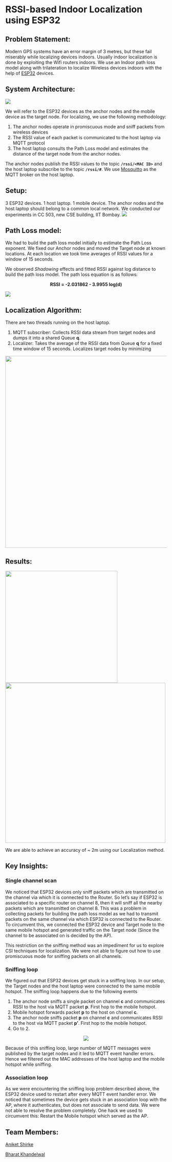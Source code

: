 # RSSI-based Indoor Localization using ESP32

## Problem Statement:
Modern GPS systems have an error margin of 3 metres, but these fail miserably while localizing devices indoors. Usually indoor localization is done by exploiting the Wifi routers indoors. We use an Indoor path loss model along with trilateration to localize Wireless devices indoors with the help of [ESP32](https://www.espressif.com/en/products/hardware/esp32/overview) devices.

## System Architecture:
![](docs/images/system_architecture.png)

We will refer to the ESP32 devices as the anchor nodes and the mobile device as the target node. For localizing, we use the following methodology:
1. The anchor nodes operate in promiscuous mode and sniff packets from wireless devices
2. The RSSI value of each packet is communicated to the host laptop via MQTT protocol
3. The host laptop consults the Path Loss model and estimates the distance of the target node from the anchor nodes.

The anchor nodes publish the RSSI values to the topic **`/rssi/<MAC ID>`** and the host laptop subscribe to the topic **`/rssi/#`**. We use [Mosquitto](https://mosquitto.org/) as the MQTT broker on the host laptop.

## Setup:
3 ESP32 devices. 1 host laptop. 1 mobile device. The anchor nodes and the host laptop should belong to a common local network. We conducted our experiments in CC 503, new CSE building, IIT Bombay. 
![](docs/images/setup.png)

## Path Loss model:
We had to build the path loss model initially to estimate the Path Loss exponent. We fixed our Anchor nodes and moved the Target node at known locations. At each location we took time averages of RSSI values for a window of 15 seconds. 

We observed *Shadowing* effects and fitted RSSI against log distance to build the path loss model. The path loss equation is as follows:

<p align="center">
<b>RSSI = -2.031862 - 3.9955 log(d)</b>
</p>

![](docs/images/pathloss.png)

## Localization Algorithm:
There are two threads running on the host laptop.
1. MQTT subscriber: Collects RSSI data stream from target nodes and dumps it into a shared Queue **q**.
2. Localizer: Takes the average of the RSSI data from Queue **q** for a fixed time window of 15 seconds. Localizes target nodes by minimizing 
<p align="center">
<img src="docs/images/equation.png" width="600" align="center">
</p>

## Results:
<img src="docs/images/plot.png" width="350"> <img src="docs/images/groundtruth.png" width="500"> 

We are able to achieve an accuracy of ~ 2m using our Localization method.

## Key Insights:

### Single channel scan 

We noticed that ESP32 devices only sniff packets which are transmitted on the channel via which it is connected to the Router. So let’s say if ESP32 is associated to a specific router on channel 8, then it will sniff all the nearby packets which are transmitted on channel 8. This was a problem in collecting packets for building the path loss model as we had to transmit packets on the same channel via which ESP32 is connected to the Router. To circumvent this, we connected the ESP32 device and Target node to the same mobile hotspot and generated traffic on the Target node (Since the channel to be associated on is decided by the AP).

This restriction on the sniffing method was an impediment for us to explore CSI techniques for localization. We were not able to figure out how to use promiscuous mode for sniffing packets on all channels.

### Sniffing loop

We figured out that ESP32 devices get stuck in a sniffing loop. In our setup, the Target nodes and the host laptop were connected to the same mobile hotspot. The sniffing loop happens due to the following events
1. The anchor node sniffs a single packet on channel **c** and communicates RSSI to the host via MQTT packet **p**. First hop to the mobile hotspot.
2. Mobile hotspot forwards packet **p** to the host on channel **c**.
3. The anchor node sniffs packet **p** on channel **c** and communicates RSSI to the host via MQTT packet **p’**. First hop to the mobile hotspot.
4. Go to 2.

<p align="center">
<img src="docs/images/sniffing_loop.png">
</p>

Because of this sniffing loop, large number of MQTT messages were published by the target nodes and it led to MQTT event handler errors. Hence we filtered out the MAC addresses of the host laptop and the mobile hotspot while sniffing.

### Association loop 

As we were encountering the sniffing loop problem described above, the ESP32 device used to restart after every MQTT event handler error. We noticed that sometimes the device gets stuck in an association loop with the AP, where it authenticates, but does not associate to send data. We were not able to resolve the problem completely. One hack we used to circumvent this: Restart the Mobile hotspot which served as the AP. 

## Team Members:
[Aniket Shirke](https://github.com/ani8897)

[Bharat Khandelwal](https://github.com/khandelwalbharat)


